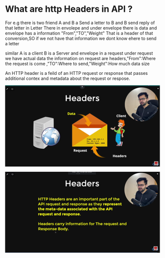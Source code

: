 # What are http Headers in API ?

For e.g there is two friend A and B a Send a letter to B and B send reply of that letter in Letter There in envolepe and under envelope there is data and envelope has a information "From","TO","Weight" That is a header of that conversion,SO if we not have that information we dont know ehere to send a letter

similar A is a client B is a Server and envelope in a request under request we have actual data the information on request are headers,"From":Where the request is come ,"TO":Where to send,"Weight":How much data size

An HTTP header is a feild of an HTTP request or response that passes additional contex and metadata about the request or respose.



![about header](./img1.png)

![about header](./img2.png)

